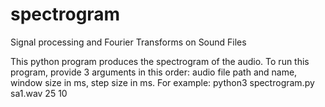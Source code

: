 # spectrogram
Signal processing and Fourier Transforms on Sound Files

This python program produces the spectrogram of the audio.
To run this program, provide 3 arguments in this order: audio file path and name, window size in ms, step size in ms.
For example: python3 spectrogram.py sa1.wav 25 10
